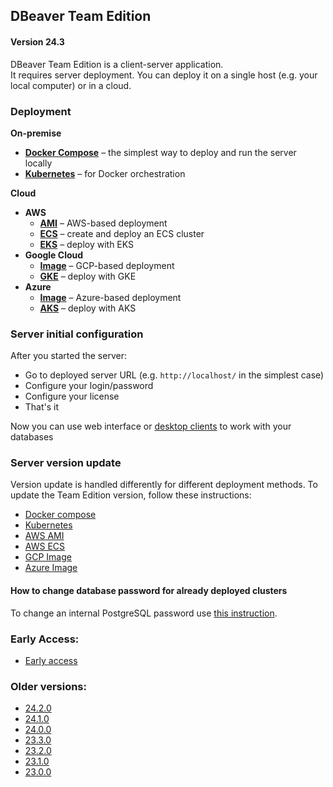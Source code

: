 ## DBeaver Team Edition

#### Version 24.3

DBeaver Team Edition is a client-server application.  
It requires server deployment. You can deploy it on a single host (e.g. your local computer)
or in a cloud.  

### Deployment
**On-premise**  
- [**Docker Compose**](compose) – the simplest way to deploy and run the server locally  
- [**Kubernetes**](k8s) – for Docker orchestration

**Cloud**  
- **AWS**
  - [**AMI**](AWS/ami/) – AWS-based deployment  
  - [**ECS**](AWS/ecs-fargate/) – create and deploy an ECS cluster  
  - [**EKS**](AWS/aws-eks/README.md) – deploy with EKS
- **Google Cloud**
  - [**Image**](GCP/gcp-image) – GCP-based deployment  
  - [**GKE**](GCP/gke/README.md) – deploy with GKE
- **Azure**
  - [**Image**](Azure/azure-image) – Azure-based deployment  
  - [**AKS**](Azure/aks/README.md) – deploy with AKS

### Server initial configuration

After you started the server:

- Go to deployed server URL (e.g. `http://localhost/` in the simplest case)
- Configure your login/password
- Configure your license
- That's it

Now you can use web interface or [desktop clients](https://dbeaver.com/download/team-edition/) to work with your databases

### Server version update  
Version update is handled differently for different deployment methods. To update the Team Edition version, follow these instructions:  

- [Docker compose](compose/README.md#version-update-procedure)  
- [Kubernetes](k8s/README.md#version-update-procedure)  
- [AWS AMI](manager/README.md#version-update-procedure)  
- [AWS ECS](AWS/ecs-fargate/README.md#version-update)  
- [GCP Image](manager/README.md#version-update-procedure)  
- [Azure Image](manager/README.md#version-update-procedure)


#### How to change database password for already deployed clusters

To change an internal PostgreSQL password use [this instruction](CHANGEPWD.md#how-to-change-db-password-for-already-deployed-clusters).

### Early Access:

- [Early access](https://github.com/dbeaver/team-edition-deploy/tree/devel)

### Older versions:
- [24.2.0](https://github.com/dbeaver/team-edition-deploy/tree/24.2.0)
- [24.1.0](https://github.com/dbeaver/team-edition-deploy/tree/24.1.0)
- [24.0.0](https://github.com/dbeaver/team-edition-deploy/tree/24.0.0)
- [23.3.0](https://github.com/dbeaver/team-edition-deploy/tree/23.3.0)
- [23.2.0](https://github.com/dbeaver/team-edition-deploy/tree/23.2.0)
- [23.1.0](https://github.com/dbeaver/team-edition-deploy/tree/23.1.0)
- [23.0.0](https://github.com/dbeaver/team-edition-deploy/tree/23.0.0)

